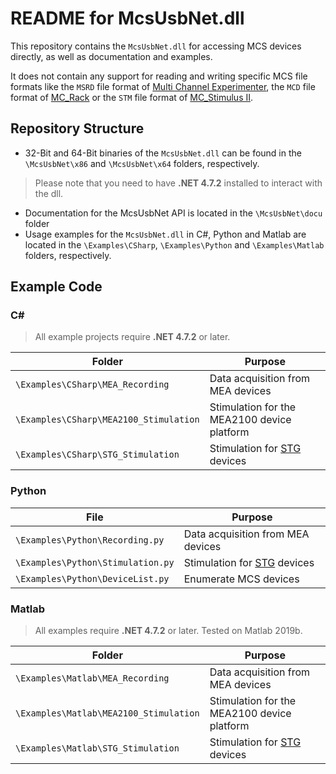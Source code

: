# README for McsUsbNet.dll

This repository contains the `McsUsbNet.dll` for accessing MCS devices directly, as well as documentation and examples.

It does not contain any support for reading and writing specific MCS file formats like the `MSRD` file format of [Multi Channel Experimenter](https://www.multichannelsystems.com/software/multi-channel-experimenter), the `MCD` file format of [MC_Rack](https://www.multichannelsystems.com/software/mc-rack) or the `STM` file format of [MC_Stimulus II](https://www.multichannelsystems.com/software/mc-stimulus-ii).

## Repository Structure
- 32-Bit and 64-Bit binaries of the `McsUsbNet.dll` can be found in the `\McsUsbNet\x86` and  `\McsUsbNet\x64` folders, respectively. 
 
> Please note that you need to have **.NET 4.7.2** installed to interact with the dll.

- Documentation for the McsUsbNet API is located in the `\McsUsbNet\docu` folder
- Usage examples for the `McsUsbNet.dll` in C#, Python and Matlab are located in the `\Examples\CSharp`, `\Examples\Python` and `\Examples\Matlab` folders, respectively.

## Example Code

### C#

> All example projects require **.NET 4.7.2** or later.

| Folder | Purpose |
|--------|---------|
| `\Examples\CSharp\MEA_Recording` | Data acquisition from MEA devices |
| `\Examples\CSharp\MEA2100_Stimulation` | Stimulation for the MEA2100 device platform |
| `\Examples\CSharp\STG_Stimulation` | Stimulation for [STG](https://www.multichannelsystems.com/products/stimulus-generators) devices |

### Python

| File | Purpose |
|--------|---------|
| `\Examples\Python\Recording.py` | Data acquisition from MEA devices |
| `\Examples\Python\Stimulation.py` | Stimulation for [STG](https://www.multichannelsystems.com/products/stimulus-generators) devices |
| `\Examples\Python\DeviceList.py` | Enumerate MCS devices |

### Matlab

> All examples require **.NET 4.7.2** or later. Tested on Matlab 2019b.

| Folder | Purpose |
|--------|---------|
| `\Examples\Matlab\MEA_Recording` | Data acquisition from MEA devices |
| `\Examples\Matlab\MEA2100_Stimulation` | Stimulation for the MEA2100 device platform |
| `\Examples\Matlab\STG_Stimulation` | Stimulation for [STG](https://www.multichannelsystems.com/products/stimulus-generators) devices |

